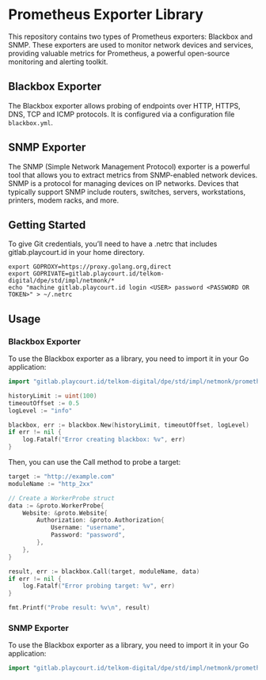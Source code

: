 # Prometheus Exporter Library

This repository contains two types of Prometheus exporters: Blackbox and SNMP. These exporters are used to monitor network devices and services, providing valuable metrics for Prometheus, a powerful open-source monitoring and alerting toolkit.

## Blackbox Exporter

The Blackbox exporter allows probing of endpoints over HTTP, HTTPS, DNS, TCP and ICMP protocols. It is configured via a configuration file `blackbox.yml`.

## SNMP Exporter
The SNMP (Simple Network Management Protocol) exporter is a powerful tool that allows you to extract metrics from SNMP-enabled network devices. SNMP is a protocol for managing devices on IP networks. Devices that typically support SNMP include routers, switches, servers, workstations, printers, modem racks, and more.


## Getting Started
To give Git credentials, you’ll need to have a .netrc that includes gitlab.playcourt.id in your home directory.
```shell
export GOPROXY=https://proxy.golang.org,direct
export GOPRIVATE=gitlab.playcourt.id/telkom-digital/dpe/std/impl/netmonk/*
echo "machine gitlab.playcourt.id login <USER> password <PASSWORD OR TOKEN>" > ~/.netrc
```


## Usage

### Blackbox Exporter
To use the Blackbox exporter as a library, you need to import it in your Go application:

```go
import "gitlab.playcourt.id/telkom-digital/dpe/std/impl/netmonk/prometheus-exporter/blackbox"

historyLimit := uint(100)
timeoutOffset := 0.5
logLevel := "info"

blackbox, err := blackbox.New(historyLimit, timeoutOffset, logLevel)
if err != nil {
    log.Fatalf("Error creating blackbox: %v", err)
}
```

Then, you can use the Call method to probe a target:

```go
target := "http://example.com"
moduleName := "http_2xx"

// Create a WorkerProbe struct
data := &proto.WorkerProbe{
    Website: &proto.Website{
        Authorization: &proto.Authorization{
            Username: "username",
            Password: "password",
        },
    },
}

result, err := blackbox.Call(target, moduleName, data)
if err != nil {
    log.Fatalf("Error probing target: %v", err)
}

fmt.Printf("Probe result: %v\n", result)
```

### SNMP Exporter
To use the Blackbox exporter as a library, you need to import it in your Go application:

```go
import "gitlab.playcourt.id/telkom-digital/dpe/std/impl/netmonk/prometheus-exporter/snmp"